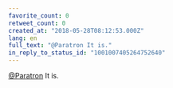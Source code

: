 ```yaml
---
favorite_count: 0
retweet_count: 0
created_at: "2018-05-28T08:12:53.000Z"
lang: en
full_text: "@Paratron It is."
in_reply_to_status_id: "1001007405264752640"
---
```


[@Paratron](https://twitter.com/Paratron) It is.

